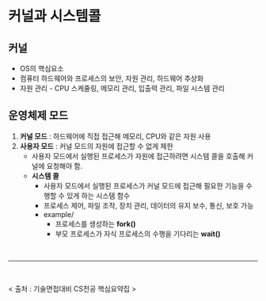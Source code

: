 # 커널과 시스템콜

## 커널
- OS의 핵심요소
- 컴퓨터 하드웨어와 프로세스의 보안, 자원 관리, 하드웨어 추상화
- 자원 관리 - CPU 스케줄링, 메모리 관리, 입출력 관리, 파일 시스템 관리

## 운영체제 모드

1. **커널 모드** : 하드웨어에 직접 접근해 메모리, CPU와 같은 자원 사용
2. **사용자 모드** : 커널 모드의 자원에 접근할 수 없게 제한
    - 사용자 모드에서 실행된 프로세스가 자원에 접근하려면 시스템 콜을 호출해 커널에 요청해야 함.
    - **시스템 콜**
        - 사용자 모드에서 실행된 프로세스가 커널 모드에 접근해 필요한 기능을 수행할 수 있게 하는 시스템 함수
        - 프로세스 제어, 파일 조작, 장치 관리, 데이터의 유지 보수, 통신, 보호 가능
        - example/ 
          - 프로세스를 생성하는 **fork()** 
          - 부모 프로세스가 자식 프로세스의 수행을 기다리는 **wait()**

<br>

---

<br>

< 출처 : 기술면접대비 CS전공 핵심요약집 >